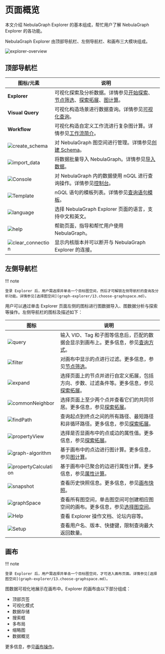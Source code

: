 # 页面概览

本文介绍 NebulaGraph Explorer 的基本组成，帮忙用户了解 NebulaGraph Explorer 的各功能。

NebulaGraph Explorer 由顶部导航栏、左侧导航栏、和画布三大模块组成。

![explorer-overview](https://docs-cdn.nebula-graph.com.cn/figures/ex-overview-221027-cn.png)

## 顶部导航栏

| 图标/元素                                                    | 说明                                                 |
| ------------------------------------------------------------ | ---------------------------------------------------- |
| **Explorer**                                                 | 可视化探索及分析数据。详情参见[开始探索](graph-explorer/ex-ug-query-exploration.md)、[节点筛选](graph-explorer/node-filtering.md)、[探索拓展](graph-explorer/ex-ug-graph-exploration.md)、[图计算](graph-explorer/graph-algorithm.md)。     |
| **Visual Query**                                             | 可视化构造场景进行数据查询。详情参见[可视化查询](12.query-visually.md)。           |
| **Workflow**                                                 | 可视化构造自定义工作流进行复杂图计算。详情参见[工作流简介](workflow/workflows.md)。|
| ![create_schema](https://docs-cdn.nebula-graph.com.cn/figures/studio-nav-schema.png) | 对 NebulaGraph 图空间进行管理。详情参见[创建 Schema](db-management/10.create-schema.md)。       |
| ![import_data](https://docs-cdn.nebula-graph.com.cn/figures/studio-btn-download.png) | 将数据批量导入 NebulaGraph。详情参见[导入数据](db-management/11.import-data.md)。          |
| ![Console](https://docs-cdn.nebula-graph.com.cn/figures/nav-console2.png) | 对 NebulaGraph 内的数据使用 nGQL 进行查询操作。详情参见[控制台](db-management/explorer-console.md)。 |
| ![Template](https://docs-cdn.nebula-graph.com.cn/figures/icon-navbar-queryTemplate.png)| nGQL 语句的模板列表。详情参见[查询语句模板](db-management/ngql-template.md)。|
| ![language](https://docs-cdn.nebula-graph.com.cn/figures/navbar-language.png) | 选择 NebulaGraph Explorer 页面的语言，支持中文和英文。    |
| ![help](https://docs-cdn.nebula-graph.com.cn/figures/navbar-help.png) | 帮助页面，指导和帮忙用户使用 NebulaGraph。          |
| ![clear_connection](https://docs-cdn.nebula-graph.com.cn/figures/image-icon10.png) | 显示内核版本并可以断开与 NebulaGraph Explorer 的连接。    |

## 左侧导航栏

!!! note

    登录 Explorer 后，用户需选择并单击一个目标图空间，然后才可解锁左侧导航栏的查询及分析功能。详情参见[选择图空间](graph-explorer/13.choose-graphspace.md)。

用户可以通过单击 Explorer 页面左侧的图标进行图数据导入、图数据分析与探索等操作。左侧导航栏的图标及描述如下：

| 图标  | 说明 |
| ----- | ---- |
| ![query](https://docs-cdn.nebula-graph.com.cn/figures/nav-query2_cn.png) | 输入 VID、Tag 和子图等信息后，匹配的数据会显示到画布上。更多信息，参见[查询方式](graph-explorer/ex-ug-query-exploration.md)。     |
| ![filter](https://docs-cdn.nebula-graph.com.cn/figures/nav-filter_cn.png) | 对画布中显示的点进行过滤。更多信息，参见[节点筛选](graph-explorer/node-filtering.md)。     |
| ![expand](https://docs-cdn.nebula-graph.com.cn/figures/nav-expand_cn.png) | 选择页面上的节点并进行自定义拓展，包括方向、步数、过滤条件等。更多信息，参见[探索拓展](graph-explorer/ex-ug-graph-exploration.md)。    |
| ![commonNeighbor](https://docs-cdn.nebula-graph.com.cn/figures/nav-commonNeighbor_cn.png) | 选择页面上至少两个点并查看它们的共同邻居。更多信息，参见[探索拓展](graph-explorer/ex-ug-graph-exploration.md)。     |
| ![findPath](https://docs-cdn.nebula-graph.com.cn/figures/nav-findPath_cn.png) | 查询起点到终点之间的所有路径、最短路径和非循环路径。更多信息，参见[探索拓展](graph-explorer/ex-ug-graph-exploration.md)。     |
| ![propertyView](https://docs-cdn.nebula-graph.com.cn/figures/nav-propertyView_cn.png) | 选择是否显画布中的点或边的属性值。更多信息，参见[探索拓展](graph-explorer/graph-algorithm.md)。     |
| ![graph-algorithm](https://docs-cdn.nebula-graph.com.cn/figures/rightclickmenu-graphCalculation.png)| 基于画布中的点边进行图计算。更多信息，参见[图计算](graph-explorer/ex-ug-graph-exploration.md)。|
| ![propertyCalculation](https://docs-cdn.nebula-graph.com.cn/figures/icon-nav-propertyCalculation.png)| 基于画布中已聚合的边进行属性计算。更多信息，参见[属性计算](graph-explorer/property-calculation.md)。 |
| ![snapshot](https://docs-cdn.nebula-graph.com.cn/figures/snapshot-history_cn.png) | 查看历史快照信息。更多信息，参见[画布快照](canvas-operations/canvas-snapshot.md)。     |
| ![graphSpace](https://docs-cdn.nebula-graph.com.cn/figures/nav-graphSpace_cn.png) | 查看所有图空间，单击图空间可创建相应图空间的画布。更多信息，参见[选择图空间](graph-explorer/13.choose-graphspace.md)。     |
| ![Help](https://docs-cdn.nebula-graph.com.cn/figures/nav-help_cn.png) | 查看 Explorer 操作文档、论坛内容等。     |
| ![Setup](https://docs-cdn.nebula-graph.com.cn/figures/nav-setup2.png) | 查看用户名、版本、快捷键，限制查询最大返回数量。|

## 画布

!!! note

    登录 Explorer 后，用户需选择并单击一个目标图空间，才可进入画布页面。详情参见[选择图空间](graph-explorer/13.choose-graphspace.md)。

图数据可视化地展示在画布中。Explorer 的画布由以下部分组成：

- 顶部页签
- 可视化模式
- 数据存储
- 搜索框
- 多布局
- 缩略图
- 数据概览

更多信息，参见[画布操作](canvas-operations/canvas-overview.md)。
